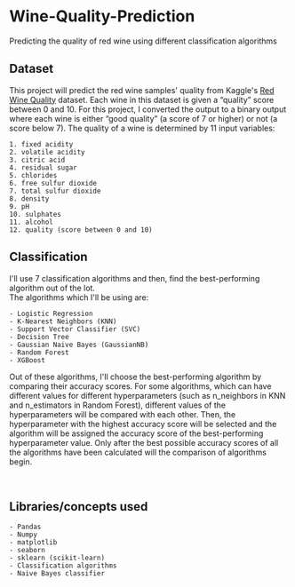 # Wine-Quality-Prediction
Predicting the quality of red wine using different classification algorithms

## Dataset
This project will predict the red wine samples' quality from Kaggle's [Red Wine Quality](http://www.kaggle.com/datasets/uciml/red-wine-quality-cortez-et-al-2009) dataset. Each wine in this dataset is given a “quality” score between 0 and 10. For this project, I converted the output to a binary output where each wine is either “good quality” (a score of 7 or higher) or not (a score below 7). The quality of a wine is determined by 11 input variables:
```
1. fixed acidity
2. volatile acidity
3. citric acid
4. residual sugar
5. chlorides
6. free sulfur dioxide
7. total sulfur dioxide
8. density
9. pH
10. sulphates
11. alcohol
12. quality (score between 0 and 10)
```

## Classification 
I'll use 7 classification algorithms and then, find the best-performing algorithm out of the lot.
<br>
The algorithms which I'll be using are:

```
- Logistic Regression
- K-Nearest Neighbors (KNN)
- Support Vector Classifier (SVC)
- Decision Tree
- Gaussian Naive Bayes (GaussianNB)
- Random Forest 
- XGBoost
```
Out of these algorithms, I'll choose the best-performing algorithm by comparing their accuracy scores. For some algorithms, which can have different values for different hyperparameters (such as n_neighbors in KNN and n_estimators in Random Forest), different values of the hyperparameters will be compared with each other. Then, the hyperparameter with the highest accuracy score will be selected and the algorithm will be assigned the accuracy score of the best-performing hyperparameter value. Only after the best possible accuracy scores of all the algorithms have been calculated will the comparison of algorithms begin.

<br>

## Libraries/concepts used
```
- Pandas
- Numpy
- matplotlib
- seaborn
- sklearn (scikit-learn)
- Classification algorithms
- Naive Bayes classifier
```
